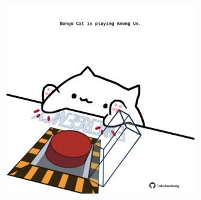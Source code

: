 <!-- built at 08/06/2025, 14:00:33 UTC -->
<p align="center">
  <img width="500" height="500" src="./ReadmeImage.svg">
</p>
